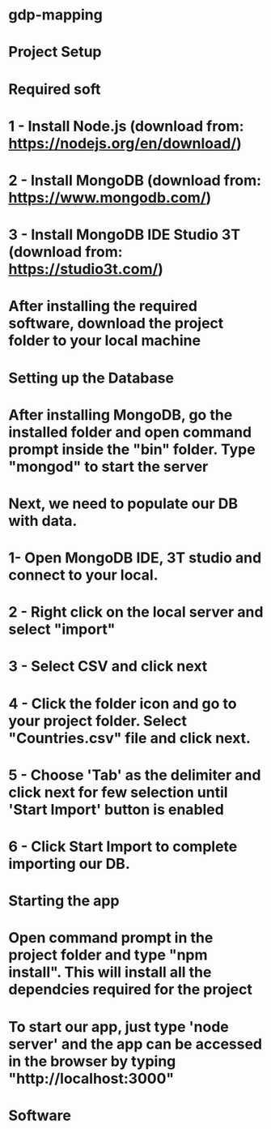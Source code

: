 # gdp-mapping

# Project Setup
# Required soft
# 1 - Install Node.js (download from: https://nodejs.org/en/download/)
# 2 - Install MongoDB (download from: https://www.mongodb.com/)
# 3 - Install MongoDB IDE Studio 3T (download from: https://studio3t.com/)
# After installing the required software, download the project folder to your local machine
#
# Setting up the Database
# After installing MongoDB, go the installed folder and open command prompt inside the "bin" folder. Type "mongod" to start the server
# Next, we need to populate our DB with data.
# 1- Open MongoDB IDE, 3T studio and connect to your local.
# 2 - Right click on the local server and select "import"
# 3 - Select CSV and click next
# 4 - Click the folder icon and go to your project folder. Select "Countries.csv" file and click next. 
# 5 - Choose 'Tab' as the delimiter and click next for few selection until 'Start Import' button is enabled
# 6 - Click Start Import to complete importing our DB.
#
# Starting the app
# Open command prompt in the project folder and type "npm install". This will install all the dependcies required for the project
# To start our app, just type 'node server' and the app can be accessed in the browser by typing "http://localhost:3000"
#
# Software
